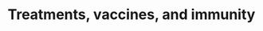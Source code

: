 ---
banner:
  content: 'You can set this component to ''display: true'' to show a banner at the
    top of the page.'
  display: false
  heading: This is a place to place urgent information
layout: category
name: treatments-vaccines-immunity
owner: CDC
questions:
- are-there-any-vaccines-to-prevent-covid-19
- what-treatments-are-available
- are-there-any-approved-medicines
- are-antibiotics-effective
- are-there-any-medications-i-should-avoid
- if-i-have-recovered-will-i-be-immune
- can-i-donate-convalescent-plasma
- does-remdesivir-benefit-patients-with-covid-19
- should-i-take-ivermectin
- are-chloroquine-phosphate-hydroxychloroquine-effective
- should-i-take-aquarium-chloroquine-phosphate
- ads-for-covid-treatments-and-cures
- products-online-claim-to-prevent-or-treat
- should-i-trust-ads-for-products-to-prevent-treat-cure-covid-19
- will-miracle-mineral-solution-cure-covid-19
- what-is-fda-doing-to-protect-people-from-fraud
- i-built-a-diy-ventilator-may-i-sell-it
title: Treatments, vaccines, and immunity
---